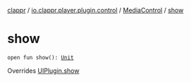 [clappr](../../index.md) / [io.clappr.player.plugin.control](../index.md) / [MediaControl](index.md) / [show](./show.md)

# show

`open fun show(): `[`Unit`](https://kotlinlang.org/api/latest/jvm/stdlib/kotlin/-unit/index.html)

Overrides [UIPlugin.show](../../io.clappr.player.plugin/-u-i-plugin/show.md)

